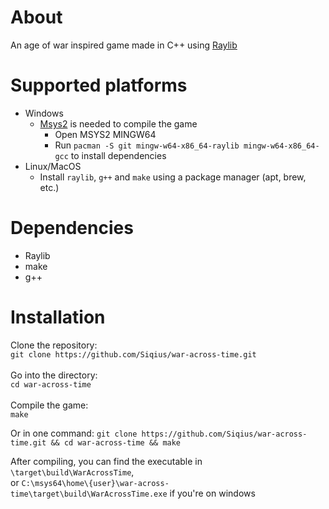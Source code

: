 # About
An age of war inspired game made in C++ using [Raylib](https://www.raylib.com/)

# Supported platforms
* Windows
  * [Msys2](https://github.com/msys2/msys2-installer/releases/download/2025-02-21/msys2-x86_64-20250221.exe) is needed to compile the game
    * Open MSYS2 MINGW64
    * Run `pacman -S git mingw-w64-x86_64-raylib mingw-w64-x86_64-gcc` to install dependencies
* Linux/MacOS
  * Install `raylib`, `g++` and `make` using a package manager (apt, brew, etc.)

# Dependencies
* Raylib
* make
* g++

# Installation
Clone the repository: <br>
`git clone https://github.com/Siqius/war-across-time.git` <br> <br>
Go into the directory: <br>
`cd war-across-time` <br> <br>
Compile the game: <br>
`make`

Or in one command:
`git clone https://github.com/Siqius/war-across-time.git && cd war-across-time && make`

After compiling, you can find the executable in `\target\build\WarAcrossTime`, <br>
or `C:\msys64\home\{user}\war-across-time\target\build\WarAcrossTime.exe` if you're on windows

